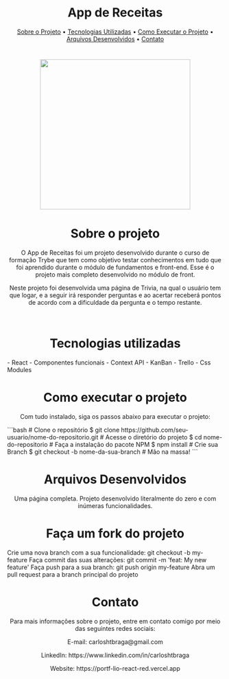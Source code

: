 <h1 align='center'>App de Receitas</h1>
 <p align="center">
  <a href="#sobre-o-projeto">Sobre o Projeto</a> •
  <a href="#tecnologias-utilizadas">Tecnologias Utilizadas</a> •
  <a href="#como-executar-o-projeto">Como Executar o Projeto</a> •
  <a href="#arquivos-desenvolvidos">Arquivos Desenvolvidos</a> •
  <a href="#contato">Contato</a>
</p>
<h1 align='center'>
  <img src='https://keyholesoftware.com/wp-content/uploads/React-Redux.png.webp' width="350" heigth="350"/>
</h1>
<h1 align='center'>Sobre o projeto</h1>
<p align='center'>O App de Receitas foi um projeto desenvolvido durante o curso de formação Trybe que tem como objetivo testar conhecimentos em tudo que foi aprendido durante o módulo de fundamentos e front-end. Esse é o projeto mais completo desenvolvido no módulo de front.</p>
<p align='center'>Neste projeto foi desenvolvida uma página de Trivia, na qual o usuário tem que logar, e a seguir irá responder perguntas e ao acertar receberá pontos de acordo com a dificuldade da pergunta e o tempo restante.</p>
<br>
<h1 align='center'>Tecnologias utilizadas</h1>
                                                - React
                                                - Componentes funcionais
                                                - Context API
                                                - KanBan
                                                - Trello
                                                - Css Modules
<h1 align='center'>Como executar o projeto</h1>

<p align='center'>Com tudo instalado, siga os passos abaixo para executar o projeto:</p>
```bash
# Clone o repositório
$ git clone https://github.com/seu-usuario/nome-do-repositorio.git
# Acesse o diretório do projeto
$ cd nome-do-repositorio
# Faça a instalação do pacote NPM
$ npm install
# Crie sua Branch
$ git checkout -b nome-da-sua-branch
# Mão na massa!
```
<h1 align='center'>Arquivos Desenvolvidos</h1>
<p align='center'>Uma página completa. Projeto desenvolvido literalmente do zero e com inúmeras funcionalidades.
</p>
<h1 align='center'>Faça um fork do projeto</h1>
Crie uma nova branch com a sua funcionalidade: git checkout -b my-feature
Faça commit das suas alterações: git commit -m 'feat: My new feature'
Faça push para a sua branch: git push origin my-feature
Abra um pull request para a branch principal do projeto
<h1 align='center'>Contato</h1>
<p align='center'>Para mais informações sobre o projeto, entre em contato comigo por meio das seguintes redes sociais:</p>
<p align='center'>E-mail: carloshtbraga@gmail.com</p>
<p align='center'>LinkedIn: https://www.linkedin.com/in/carloshtbraga</p>
<p align='center'>Website: https://portf-lio-react-red.vercel.app</p>

